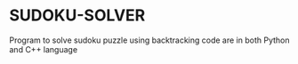 # SUDOKU-SOLVER
Program to solve sudoku puzzle using backtracking
code are in both Python and C++ language
